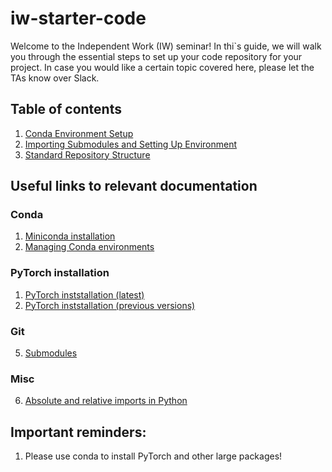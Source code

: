 # iw-starter-code

Welcome to the Independent Work (IW) seminar! In thi`s guide, we will walk you through the essential steps to set up your code repository for your project. In case you would like a certain topic covered here, please let the TAs know over Slack.

## Table of contents
1. [Conda Environment Setup](docs/1-conda-env-setup.md)
2. [Importing Submodules and Setting Up Environment](docs/2-submodules.md)
3. [Standard Repository Structure](docs/3-repo-structure.md)

## Useful links to relevant documentation

### Conda
1. [Miniconda installation](https://docs.conda.io/en/latest/miniconda.html)
2. [Managing Conda environments](https://conda.io/projects/conda/en/latest/user-guide/tasks/manage-environments.html)

### PyTorch installation
1. [PyTorch inststallation (latest)](https://pytorch.org/get-started/locally/)
2. [PyTorch inststallation (previous versions)](https://pytorch.org/get-started/previous-versions/)

### Git
5. [Submodules](https://git-scm.com/book/en/v2/Git-Tools-Submodules)

### Misc
6. [Absolute and relative imports in Python](https://realpython.com/absolute-vs-relative-python-imports/)


## Important reminders:
1. Please use conda to install PyTorch and other large packages!
